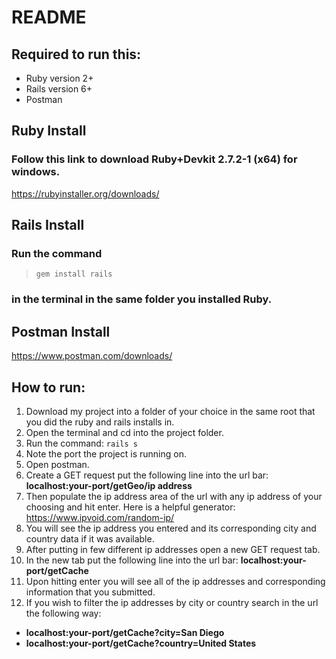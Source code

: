 # README

## Required to run this:
- Ruby version 2+
- Rails version 6+
- Postman

## Ruby Install
### Follow this link to download Ruby+Devkit 2.7.2-1 (x64) for windows.
https://rubyinstaller.org/downloads/

## Rails Install
### Run the command
> `gem install rails`
### in the terminal in the same folder you installed Ruby.

## Postman Install
https://www.postman.com/downloads/

## How to run:
1. Download my project into a folder of your choice in the same root that you did the ruby and rails installs in.
2. Open the terminal and cd into the project folder.
3. Run the command: `rails s`
4. Note the port the project is running on.
5. Open postman.
6. Create a GET request put the following line into the url bar:
**localhost:your-port/getGeo/ip address**
7. Then populate the ip address area of the url with any ip address of your choosing and hit enter.
Here is a helpful generator: https://www.ipvoid.com/random-ip/
8. You will see the ip address you entered and its corresponding city and country data if it was available.
9. After putting in few different ip addresses open a new GET request tab.
10. In the new tab put the following line into the url bar:
**localhost:your-port/getCache**
11. Upon hitting enter you will see all of the ip addresses and corresponding information that you submitted.
12. If you wish to filter the ip addresses by city or country search in the url the following way:
- **localhost:your-port/getCache?city=San Diego**
- **localhost:your-port/getCache?country=United States**

